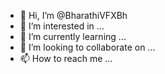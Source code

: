 - 👋 Hi, I’m @BharathiVFXBh
- 👀 I’m interested in ...
- 🌱 I’m currently learning ...
- 💞️ I’m looking to collaborate on ...
- 📫 How to reach me ...

<!---
BharathiVFXBh/BharathiVFXBh is a ✨ special ✨ repository because its `README.md` (this file) appears on your GitHub profile.
You can click the Preview link to take a look at your changes.
--->
